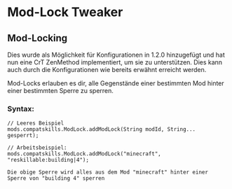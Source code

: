 # Mod-Lock Tweaker

## Mod-Locking

Dies wurde als Möglichkeit für Konfigurationen in 1.2.0 hinzugefügt und hat nun eine CrT ZenMethod implementiert, um sie zu unterstützen. Dies kann auch durch die Konfigurationen wie bereits erwähnt erreicht werden.

Mod-Locks erlauben es dir, alle Gegenstände einer bestimmten Mod hinter einer bestimmten Sperre zu sperren.

### Syntax:

    // Leeres Beispiel
    mods.compatskills.ModLock.addModLock(String modId, String... gesperrt);
    
    // Arbeitsbeispiel:
    mods.compatskills.ModLock.addModLock("minecraft", "reskillable:building|4");
    
    Die obige Sperre wird alles aus dem Mod "minecraft" hinter einer Sperre von "building 4" sperren